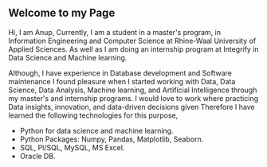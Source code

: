 ## Welcome to my Page


Hi, I am Anup,
Currently, I am a student in a master's program, in Information Engineering and Computer Science at Rhine-Waal University of Applied Sciences. As well as I am doing an internship program at Integrify in Data Science and Machine learning.

Although, I have experience in Database development and Software maintenance I found pleasure when I started working with  Data, Data Science, Data Analysis, Machine learning, and Artificial Intelligence through my master's and internship programs. I would love to work where practicing Data insights, innovation, and data-driven decisions given
Therefore I have learned the following technologies for this purpose,
- Python for data science and machine learning.
- Python Packages: Numpy, Pandas, Matplotlib, Seaborn.
- SQL, Pl/SQL, MySQL, MS Excel.
- Oracle DB.



